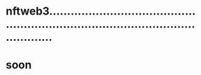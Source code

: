 # nftweb3...........................................................................................................
# soon
